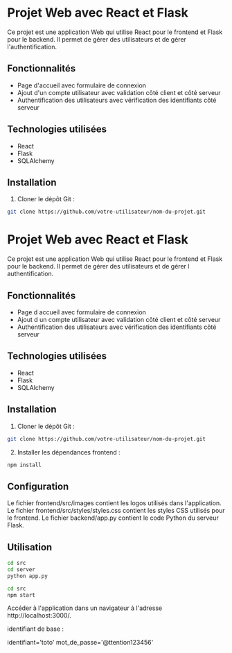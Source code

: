 # Projet Web avec React et Flask

Ce projet est une application Web qui utilise React pour le frontend et Flask pour le backend. Il permet de gérer des utilisateurs et de gérer l'authentification.

## Fonctionnalités

- Page d'accueil avec formulaire de connexion
- Ajout d'un compte utilisateur avec validation côté client et côté serveur
- Authentification des utilisateurs avec vérification des identifiants côté serveur

## Technologies utilisées

- React
- Flask
- SQLAlchemy

## Installation

1. Cloner le dépôt Git :

```bash
git clone https://github.com/votre-utilisateur/nom-du-projet.git
```
# Projet Web avec React et Flask

Ce projet est une application Web qui utilise React pour le frontend et Flask pour le backend. Il permet de gérer des utilisateurs et de gérer l authentification.

## Fonctionnalités

- Page d accueil avec formulaire de connexion
- Ajout d un compte utilisateur avec validation côté client et côté serveur
- Authentification des utilisateurs avec vérification des identifiants côté serveur

## Technologies utilisées

- React
- Flask
- SQLAlchemy

## Installation

1. Cloner le dépôt Git :

```bash
git clone https://github.com/votre-utilisateur/nom-du-projet.git
```

2. Installer les dépendances frontend :
```bash
npm install
```
## Configuration

Le fichier frontend/src/images contient les logos utilisés dans l'application.
Le fichier frontend/src/styles/styles.css contient les styles CSS utilisés pour le frontend.
Le fichier backend/app.py contient le code Python du serveur Flask.

## Utilisation
```bash
cd src
cd server
python app.py
```


```bash
cd src
npm start
```

Accéder à l'application dans un navigateur à l'adresse http://localhost:3000/.

identifiant de base :

identifiant='toto'
mot_de_passe='@ttention123456'